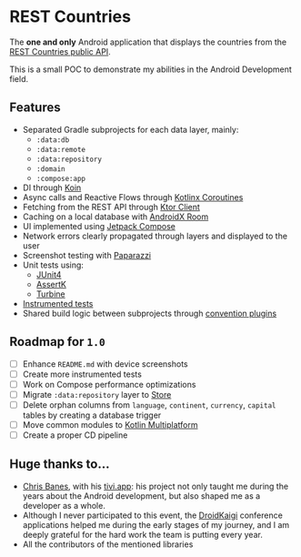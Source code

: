 # REST Countries

The __one and only__ Android application that displays the countries from the [REST Countries public API](https://restcountries.com/).

This is a small POC to demonstrate my abilities in the Android Development field.

## Features

 - Separated Gradle subprojects for each data layer, mainly:
   - `:data:db`
   - `:data:remote`
   - `:data:repository`
   - `:domain`
   - `:compose:app`
 - DI through [Koin](https://github.com/InsertKoinIO/koin)
 - Async calls and Reactive Flows through [Kotlinx Coroutines](https://github.com/Kotlin/kotlinx.coroutines)
 - Fetching from the REST API through [Ktor Client](https://github.com/ktorio/ktor)
 - Caching on a local database with [AndroidX Room](https://developer.android.com/jetpack/androidx/releases/room)
 - UI implemented using [Jetpack Compose](https://developer.android.com/compose)
 - Network errors clearly propagated through layers and displayed to the user
 - Screenshot testing with [Paparazzi](https://github.com/cashapp/paparazzi)
 - Unit tests using:
   - [JUnit4](https://github.com/junit-team/junit4)
   - [AssertK](https://github.com/willowtreeapps/assertk)
   - [Turbine](https://github.com/cashapp/turbine)
 - [Instrumented tests](https://developer.android.com/training/testing/instrumented-tests)
 - Shared build logic between subprojects through [convention plugins](https://docs.gradle.org/current/samples/sample_convention_plugins.html)

## Roadmap for `1.0`

 - [ ] Enhance `README.md` with device screenshots
 - [ ] Create more instrumented tests
 - [ ] Work on Compose performance optimizations
 - [ ] Migrate `:data:repository` layer to [Store](https://github.com/MobileNativeFoundation/Store)
 - [ ] Delete orphan columns from `language`, `continent`, `currency`, `capital` tables by creating a database trigger
 - [ ] Move common modules to [Kotlin Multiplatform](https://www.jetbrains.com/kotlin-multiplatform/)
 - [ ] Create a proper CD pipeline

## Huge thanks to…

 - [Chris Banes](https://chrisbanes.me/), with his [tivi.app](https://github.com/chrisbanes/tivi): his project not only taught me during the years
    about the Android development, but also shaped me as a developer as a whole.
 - Although I never participated to this event, the [DroidKaigi](https://github.com/DroidKaigi) conference applications helped me
    during the early stages of my journey, and I am deeply grateful for the hard work the team is putting every year.
 - All the contributors of the mentioned libraries
